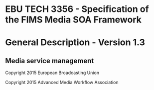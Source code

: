 # EBU TECH 3356 - Specification of the FIMS Media SOA Framework
# General Description - Version 1.3

## Media service management



Copyright 2015 European Broadcasting Union

Copyright 2015 Advanced Media Workflow Association